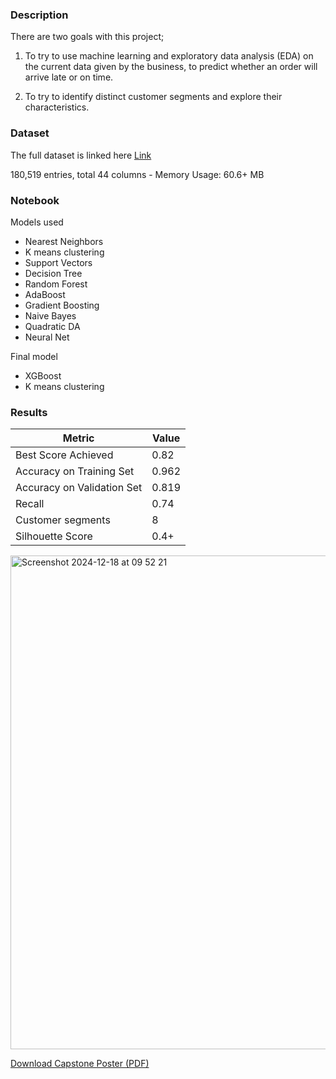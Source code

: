 ### Description

There are two goals with this project;

1) To try to use machine learning and exploratory data analysis (EDA) on the current data given by the business, to predict whether an order will arrive late or on time.

2) To try to identify distinct customer segments and explore their characteristics.

### Dataset

The full dataset is linked here [Link](https://data.mendeley.com/datasets/8gx2fvg2k6/3)

180,519 entries, total 44 columns - Memory Usage: 60.6+ MB

### Notebook

Models used 

- Nearest Neighbors
- K means clustering
- Support Vectors
- Decision Tree
- Random Forest
- AdaBoost
- Gradient Boosting
- Naive Bayes
- Quadratic DA
- Neural Net

Final model

- XGBoost
- K means clustering

### **Results**

| Metric | Value |
| --- | --- |
| Best Score Achieved | 0.82 |
| Accuracy on Training Set | 0.962 |
| Accuracy on Validation Set | 0.819 |
| Recall | 0.74 |
| Customer segments | 8 |
| Silhouette Score | 0.4+ |

<img width="790" alt="Screenshot 2024-12-18 at 09 52 21" src="https://github.com/user-attachments/assets/6acaffef-4a84-4a22-8550-600259551571" />

[Download Capstone Poster (PDF)](https://github.com/user-attachments/files/17661654/Capstone.CA3.Poster.pdf)
